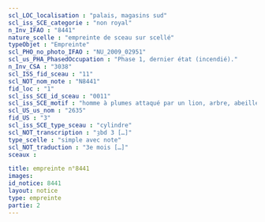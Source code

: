 ```yaml
---
scl_LOC_localisation : "palais, magasins sud"
scl_iss_SCE_categorie : "non royal"
n_Inv_IFAO : "8441"
nature_scelle : "empreinte de sceau sur scellé"
typeObjet : "Empreinte"
scl_PHO_no_photo_IFAO : "NU_2009_02951"
scl_us_PHA_PhasedOccupation : "Phase 1, dernier état (incendié)."
n_Inv_CSA : "3038"
scl_ISS_fid_sceau : "11"
scl_NOT_nom_note : "N8441"
fid_loc : "1"
scl_iss_SCE_id_sceau : "0011"
scl_iss_SCE_motif : "homme à plumes attaqué par un lion, arbre, abeille, lion couchant, lièvre…"
scl_US_us_nom : "2635"
fid_US : "3"
scl_iss_SCE_type_sceau : "cylindre"
scl_NOT_transcription : "ȝbd 3 […]"
type_scelle : "simple avec note"
scl_NOT_traduction : "3e mois […]"
sceaux :

title: empreinte n°8441
images: 
id_notice: 8441
layout: notice
type: empreinte
partie: 2
---
```

